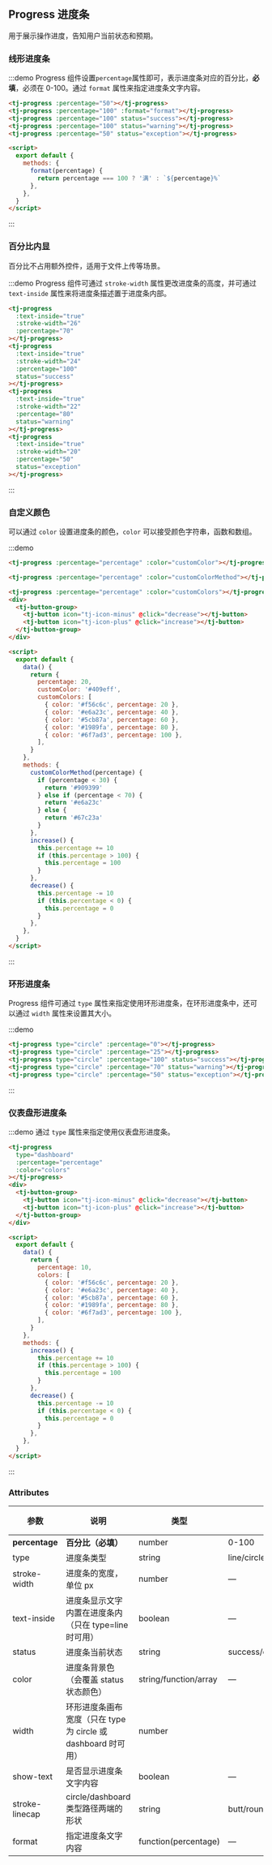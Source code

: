 ## Progress 进度条

用于展示操作进度，告知用户当前状态和预期。

### 线形进度条

:::demo Progress 组件设置`percentage`属性即可，表示进度条对应的百分比，**必填**，必须在 0-100。通过 `format` 属性来指定进度条文字内容。

```html
<tj-progress :percentage="50"></tj-progress>
<tj-progress :percentage="100" :format="format"></tj-progress>
<tj-progress :percentage="100" status="success"></tj-progress>
<tj-progress :percentage="100" status="warning"></tj-progress>
<tj-progress :percentage="50" status="exception"></tj-progress>

<script>
  export default {
    methods: {
      format(percentage) {
        return percentage === 100 ? '满' : `${percentage}%`
      },
    },
  }
</script>
```

:::

### 百分比内显

百分比不占用额外控件，适用于文件上传等场景。

:::demo Progress 组件可通过 `stroke-width` 属性更改进度条的高度，并可通过 `text-inside` 属性来将进度条描述置于进度条内部。

```html
<tj-progress
  :text-inside="true"
  :stroke-width="26"
  :percentage="70"
></tj-progress>
<tj-progress
  :text-inside="true"
  :stroke-width="24"
  :percentage="100"
  status="success"
></tj-progress>
<tj-progress
  :text-inside="true"
  :stroke-width="22"
  :percentage="80"
  status="warning"
></tj-progress>
<tj-progress
  :text-inside="true"
  :stroke-width="20"
  :percentage="50"
  status="exception"
></tj-progress>
```

:::

### 自定义颜色

可以通过 `color` 设置进度条的颜色，`color` 可以接受颜色字符串，函数和数组。

:::demo

```html
<tj-progress :percentage="percentage" :color="customColor"></tj-progress>

<tj-progress :percentage="percentage" :color="customColorMethod"></tj-progress>

<tj-progress :percentage="percentage" :color="customColors"></tj-progress>
<div>
  <tj-button-group>
    <tj-button icon="tj-icon-minus" @click="decrease"></tj-button>
    <tj-button icon="tj-icon-plus" @click="increase"></tj-button>
  </tj-button-group>
</div>

<script>
  export default {
    data() {
      return {
        percentage: 20,
        customColor: '#409eff',
        customColors: [
          { color: '#f56c6c', percentage: 20 },
          { color: '#e6a23c', percentage: 40 },
          { color: '#5cb87a', percentage: 60 },
          { color: '#1989fa', percentage: 80 },
          { color: '#6f7ad3', percentage: 100 },
        ],
      }
    },
    methods: {
      customColorMethod(percentage) {
        if (percentage < 30) {
          return '#909399'
        } else if (percentage < 70) {
          return '#e6a23c'
        } else {
          return '#67c23a'
        }
      },
      increase() {
        this.percentage += 10
        if (this.percentage > 100) {
          this.percentage = 100
        }
      },
      decrease() {
        this.percentage -= 10
        if (this.percentage < 0) {
          this.percentage = 0
        }
      },
    },
  }
</script>
```

:::

### 环形进度条

Progress 组件可通过 `type` 属性来指定使用环形进度条，在环形进度条中，还可以通过 `width` 属性来设置其大小。

:::demo

```html
<tj-progress type="circle" :percentage="0"></tj-progress>
<tj-progress type="circle" :percentage="25"></tj-progress>
<tj-progress type="circle" :percentage="100" status="success"></tj-progress>
<tj-progress type="circle" :percentage="70" status="warning"></tj-progress>
<tj-progress type="circle" :percentage="50" status="exception"></tj-progress>
```

:::

### 仪表盘形进度条

:::demo 通过 `type` 属性来指定使用仪表盘形进度条。

```html
<tj-progress
  type="dashboard"
  :percentage="percentage"
  :color="colors"
></tj-progress>
<div>
  <tj-button-group>
    <tj-button icon="tj-icon-minus" @click="decrease"></tj-button>
    <tj-button icon="tj-icon-plus" @click="increase"></tj-button>
  </tj-button-group>
</div>

<script>
  export default {
    data() {
      return {
        percentage: 10,
        colors: [
          { color: '#f56c6c', percentage: 20 },
          { color: '#e6a23c', percentage: 40 },
          { color: '#5cb87a', percentage: 60 },
          { color: '#1989fa', percentage: 80 },
          { color: '#6f7ad3', percentage: 100 },
        ],
      }
    },
    methods: {
      increase() {
        this.percentage += 10
        if (this.percentage > 100) {
          this.percentage = 100
        }
      },
      decrease() {
        this.percentage -= 10
        if (this.percentage < 0) {
          this.percentage = 0
        }
      },
    },
  }
</script>
```

:::

### Attributes

| 参数           | 说明                                                          | 类型                  | 可选值                    | 默认值 |
| -------------- | ------------------------------------------------------------- | --------------------- | ------------------------- | ------ |
| **percentage** | **百分比（必填）**                                            | number                | 0-100                     | 0      |
| type           | 进度条类型                                                    | string                | line/circle/dashboard     | line   |
| stroke-width   | 进度条的宽度，单位 px                                         | number                | —                         | 6      |
| text-inside    | 进度条显示文字内置在进度条内（只在 type=line 时可用）         | boolean               | —                         | false  |
| status         | 进度条当前状态                                                | string                | success/exception/warning | —      |
| color          | 进度条背景色（会覆盖 status 状态颜色）                        | string/function/array | —                         | ''     |
| width          | 环形进度条画布宽度（只在 type 为 circle 或 dashboard 时可用） | number                |                           | 126    |
| show-text      | 是否显示进度条文字内容                                        | boolean               | —                         | true   |
| stroke-linecap | circle/dashboard 类型路径两端的形状                           | string                | butt/round/square         | round  |
| format         | 指定进度条文字内容                                            | function(percentage)  | —                         | —      |
